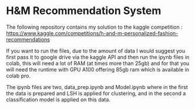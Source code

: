 # H&M Recommendation System 

The following repository contains my solution to the kaggle competition : https://www.kaggle.com/competitions/h-and-m-personalized-fashion-recommendations

If you want to run the files, due to the amount of data I would suggest you first pass it to google drive via the kaggle API and then run the ipynb files in colab, this will need a lot of RAM (at times more than 25gb) and for that you will need the runtime with GPU A100 offering 85gb ram which is available in colab pro.

The ipynb files are two, data_prep.ipynb and Model.ipynb where in the first the data is prepared and LSH is applied for clustering, and in the second a classification model is applied on this data.
